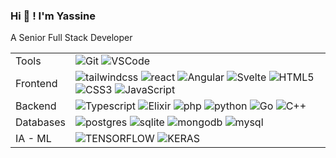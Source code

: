 
### Hi 👋 ! I'm Yassine

A Senior Full Stack Developer 

|  |  |
|---|---|
| Tools | ![Git](https://img.shields.io/badge/-git-orange?style=for-the-badge&logo=git&logoColor=white&labelColor=24292e) ![VSCode](https://img.shields.io/badge/-vscode-orange?style=for-the-badge&logo=visual-studio-code&logoColor=white&labelColor=24292e) |
| Frontend | ![tailwindcss](https://img.shields.io/badge/-tailwindcss-coral?style=for-the-badge&logo=tailwind-css&logoColor=white&labelColor=24292e) ![react](https://img.shields.io/badge/-react-coral?style=for-the-badge&logo=react&logoColor=white&labelColor=24292e) ![Angular](https://img.shields.io/badge/-angular-coral?style=for-the-badge&logo=angular&logoColor=white&labelColor=24292e) ![Svelte](https://img.shields.io/badge/-svelte-coral?style=for-the-badge&logo=svelte&logoColor=white&labelColor=24292e) ![HTML5](https://img.shields.io/badge/html%205-blue?style=for-the-badge&logo=html5&logoColor=white&labelColor=24292e) ![CSS3](https://img.shields.io/badge/css%203-blue?style=for-the-badge&logo=css3&logoColor=white&labelColor=24292e) ![JavaScript](https://img.shields.io/badge/-JavaScript-blue?style=for-the-badge&logo=javascript&logoColor=white&labelColor=24292e) |
| Backend | ![Typescript](https://img.shields.io/badge/-typescript-green?style=for-the-badge&logo=typescript&logoColor=white&labelColor=24292e) ![Elixir](https://img.shields.io/badge/-elixir-green?style=for-the-badge&logo=elixir&logoColor=white&labelColor=24292e) ![php](https://img.shields.io/badge/-php-green?style=for-the-badge&logo=php&logoColor=white&labelColor=24292e) ![python](https://img.shields.io/badge/-python-green?style=for-the-badge&logo=python&logoColor=white&labelColor=24292e) ![Go](https://img.shields.io/badge/-go-green?style=for-the-badge&logo=go&logoColor=white&labelColor=24292e) ![C++](https://img.shields.io/badge/-C++-green?style=for-the-badge&logo=C%2B%2B&logoColor=white&labelColor=24292e)
| Databases | ![postgres](https://img.shields.io/badge/-postgresql-yellow?style=for-the-badge&logo=postgresql&logoColor=white&labelColor=24292e) ![sqlite](https://img.shields.io/badge/-sqlite-yellow?style=for-the-badge&logo=sqlite&logoColor=white&labelColor=24292e) ![mongodb](https://img.shields.io/badge/-mongodb-yellow?style=for-the-badge&logo=mongodb&logoColor=white&labelColor=24292e) ![mysql](https://img.shields.io/badge/-mysql-yellow?style=for-the-badge&logo=mysql&logoColor=white&labelColor=24292e)
| IA - ML | ![TENSORFLOW](https://img.shields.io/badge/-TENSORFLOW-brown?style=for-the-badge&logo=TENSORFLOW&logoColor=white&labelColor=24292e) ![KERAS](https://img.shields.io/badge/-KERAS-brown?style=for-the-badge&logo=KERAS&logoColor=white&labelColor=24292e) |
